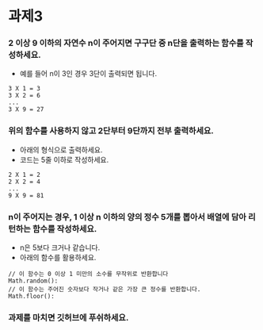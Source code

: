 # 과제3

### 2 이상 9 이하의 자연수 n이 주어지면 구구단 중 n단을 출력하는 함수를 작성하세요.
- 예를 들어 n이 3인 경우 3단이 출력되면 됩니다.
```
3 X 1 = 3
3 X 2 = 6
...
3 X 9 = 27
```

### 위의 함수를 사용하지 않고 2단부터 9단까지 전부 출력하세요.
- 아래의 형식으로 출력하세요.
- 코드는 5줄 이하로 작성하세요.
```
2 X 1 = 2
2 X 2 = 4
...
9 X 9 = 81
```

### n이 주어지는 경우, 1 이상 n 이하의 양의 정수 5개를 뽑아서 배열에 담아 리턴하는 함수를 작성하세요.
- n은 5보다 크거나 같습니다.
- 아래의 함수를 활용하세요.
```
// 이 함수는 0 이상 1 미만의 소수를 무작위로 반환합니다
Math.random():
// 이 함수는 주어진 숫자보다 작거나 같은 가장 큰 정수를 반환합니다.
Math.floor():
```

### 과제를 마치면 깃허브에 푸쉬하세요.